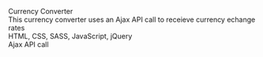 Currency Converter
<br>
This currency converter uses an Ajax API call to receieve currency echange rates
<br>
HTML, CSS, SASS, JavaScript, jQuery
<br>Ajax API call

